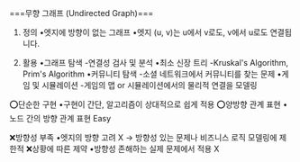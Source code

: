 ===무향 그래프 (Undirected Graph)===

1. 정의
   •엣지에 방향이 없는 그래프
   •엣지 (u, v)는 u에서 v로도, v에서 u로도 연결됩니다.

2. 활용
   •그래프 탐색
   -연결성 검사 및 분석
   •최소 신장 트리
   -Kruskal's Algorithm, Prim's Algorithm
   •커뮤니티 탐색
   -소셜 네트워크에서 커뮤니티를 찾는 문제
   •게임 및 시뮬레이션
   -게임의 맵 or 시뮬레이션에서의 물리적 연결을 모델링

⭕단순한 구현
•구현이 간단, 알고리즘이 상대적으로 쉽게 적용
⭕양방향 관계 표현
•노드 간의 방향 관계 표현 Easy

❌방향성 부족
•엣지의 방향 고려 X -> 방향성 있는 문제나 비즈니스 로직 모델링에 제한적
❌상황에 따른 제약
•방향성 존해하는 실제 문제에서 적용 X